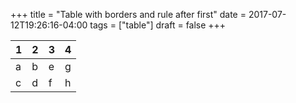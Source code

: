 +++
title = "Table with borders and rule after first"
date = 2017-07-12T19:26:16-04:00
tags = ["table"]
draft = false
+++

| 1 | 2 | 3 | 4 |
|---|---|---|---|
| a | b | e | g |
| c | d | f | h |
